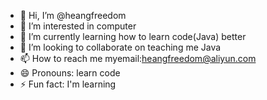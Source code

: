 - 👋 Hi, I’m @heangfreedom
- 👀 I’m interested in computer
- 🌱 I’m currently learning how to learn code(Java) better 
- 💞️ I’m looking to collaborate on teaching me Java
- 📫 How to reach me myemail:heangfreedom@aliyun.com
- 😄 Pronouns: learn code
- ⚡ Fun fact: I'm learning 

<!---
heangfreedom/heangfreedom is a ✨ special ✨ repository because its `README.md` (this file) appears on your GitHub profile.
You can click the Preview link to take a look at your changes.
--->
